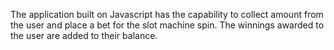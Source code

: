 The application built on Javascript has the capability to collect amount from the user and place a bet for the slot machine spin. The winnings awarded to the user are added to their balance.
